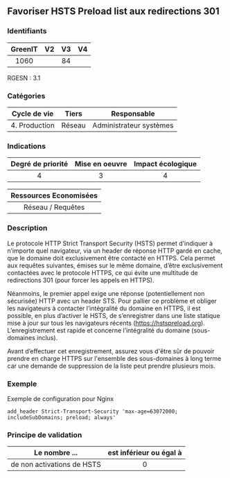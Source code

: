 ## Favoriser HSTS Preload list aux redirections 301

### Identifiants

| GreenIT |  V2  |  V3  |  V4  |
|:-------:|:----:|:----:|:----:|
|  1060    |   | 84  |      |

RGESN : 3.1

### Catégories

| Cycle de vie |  Tiers  |  Responsable  |
|:---------:|:----:|:----:|
| 4. Production | Réseau | Administrateur systèmes |

### Indications

| Degré de priorité |      Mise en oeuvre       |  Impact écologique    |
|:-------------------:|:-------------------------:|:---------------------:|
| 4 | 3 | 4 |

|Ressources Economisées                                      |
|:----------------------------------------------------------:|
|  Réseau / Requêtes  |

### Description

Le protocole HTTP Strict Transport Security (HSTS) permet d’indiquer à n’importe quel navigateur, via un header de réponse HTTP gardé en cache, que le domaine doit exclusivement être contacté en HTTPS. Cela permet aux requêtes suivantes, émises sur le même domaine, d’être exclusivement contactées avec le protocole HTTPS, ce qui évite une multitude de redirections 301 (pour forcer les appels en HTTPS).

Néanmoins, le premier appel exige une réponse (potentiellement non sécurisée) HTTP avec un header STS. Pour pallier ce problème et obliger les navigateurs à contacter l’intégralité du domaine en HTTPS, il est possible, en plus d’activer le HSTS, de s’enregistrer dans une liste statique mise à jour sur tous les navigateurs récents (https://hstspreload.org). L’enregistrement est rapide et concerne l’intégralité du domaine (sous-domaines inclus). 

Avant d’effectuer cet enregistrement, assurez vous d'être sûr de pouvoir prendre en charge HTTPS sur l'ensemble des sous-domaines à long terme car une demande de suppression de la liste peut prendre plusieurs mois.


### Exemple

Exemple de configuration pour Nginx
```nginxconf
add_header Strict-Transport-Security 'max-age=63072000; includeSubDomains; preload; always'
```

### Principe de validation

| Le nombre ...     | est inférieur ou égal à   |  
|-------------------|:-------------------------:|
| de non activations de HSTS  | 0  |
